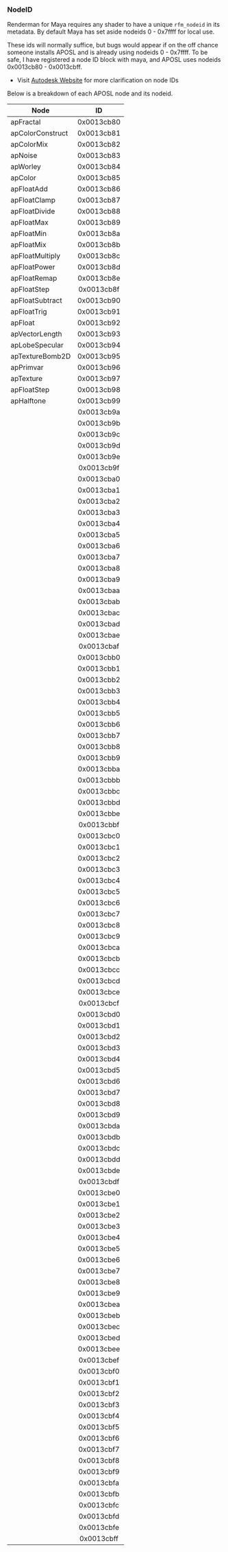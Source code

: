 ### NodeID
Renderman for Maya requires any shader to have a unique `rfm_nodeid` in its metadata. By default Maya has set aside 
nodeids 0 - 0x7ffff for local use.

These ids will normally suffice, but bugs would appear if on the off chance someone installs APOSL and is already using 
nodeids 0 - 0x7ffff. To be safe, I have registered a node ID block with maya, and APOSL uses nodeids 
0x0013cb80 - 0x0013cbff. 

- Visit [Autodesk Website](https://mayaid.autodesk.io/) for more clarification on node IDs

Below is a breakdown of each APOSL node and its nodeid.

| Node                  | ID            |
| --------------------- |:-------------:|
| apFractal             | 0x0013cb80    |
| apColorConstruct      | 0x0013cb81    |
| apColorMix            | 0x0013cb82    |
| apNoise               | 0x0013cb83    |
| apWorley              | 0x0013cb84    |
| apColor               | 0x0013cb85    |
| apFloatAdd            | 0x0013cb86    |
| apFloatClamp          | 0x0013cb87    |
| apFloatDivide         | 0x0013cb88    |
| apFloatMax            | 0x0013cb89    |
| apFloatMin            | 0x0013cb8a    |
| apFloatMix            | 0x0013cb8b    |
| apFloatMultiply       | 0x0013cb8c    |
| apFloatPower          | 0x0013cb8d    |
| apFloatRemap          | 0x0013cb8e    |
| apFloatStep           | 0x0013cb8f    |
| apFloatSubtract       | 0x0013cb90    |
| apFloatTrig           | 0x0013cb91    |
| apFloat               | 0x0013cb92    |
| apVectorLength        | 0x0013cb93    |
| apLobeSpecular        | 0x0013cb94    |
| apTextureBomb2D       | 0x0013cb95    |
| apPrimvar             | 0x0013cb96    |
| apTexture             | 0x0013cb97    |
| apFloatStep           | 0x0013cb98    |
| apHalftone            | 0x0013cb99    |
|                       | 0x0013cb9a    |
|                       | 0x0013cb9b    |
|                       | 0x0013cb9c    |
|                       | 0x0013cb9d    |
|                       | 0x0013cb9e    |
|                       | 0x0013cb9f    |
|                       | 0x0013cba0    |
|                       | 0x0013cba1    |
|                       | 0x0013cba2    |
|                       | 0x0013cba3    |
|                       | 0x0013cba4    |
|                       | 0x0013cba5    |
|                       | 0x0013cba6    |
|                       | 0x0013cba7    |
|                       | 0x0013cba8    |
|                       | 0x0013cba9    |
|                       | 0x0013cbaa    |
|                       | 0x0013cbab    |
|                       | 0x0013cbac    |
|                       | 0x0013cbad    |
|                       | 0x0013cbae    |
|                       | 0x0013cbaf    |
|                       | 0x0013cbb0    |
|                       | 0x0013cbb1    |
|                       | 0x0013cbb2    |
|                       | 0x0013cbb3    |
|                       | 0x0013cbb4    |
|                       | 0x0013cbb5    |
|                       | 0x0013cbb6    |
|                       | 0x0013cbb7    |
|                       | 0x0013cbb8    |
|                       | 0x0013cbb9    |
|                       | 0x0013cbba    |
|                       | 0x0013cbbb    |
|                       | 0x0013cbbc    |
|                       | 0x0013cbbd    |
|                       | 0x0013cbbe    |
|                       | 0x0013cbbf    |
|                       | 0x0013cbc0    |
|                       | 0x0013cbc1    |
|                       | 0x0013cbc2    |
|                       | 0x0013cbc3    |
|                       | 0x0013cbc4    |
|                       | 0x0013cbc5    |
|                       | 0x0013cbc6    |
|                       | 0x0013cbc7    |
|                       | 0x0013cbc8    |
|                       | 0x0013cbc9    |
|                       | 0x0013cbca    |
|                       | 0x0013cbcb    |
|                       | 0x0013cbcc    |
|                       | 0x0013cbcd    |
|                       | 0x0013cbce    |
|                       | 0x0013cbcf    |
|                       | 0x0013cbd0    |
|                       | 0x0013cbd1    |
|                       | 0x0013cbd2    |
|                       | 0x0013cbd3    |
|                       | 0x0013cbd4    |
|                       | 0x0013cbd5    |
|                       | 0x0013cbd6    |
|                       | 0x0013cbd7    |
|                       | 0x0013cbd8    |
|                       | 0x0013cbd9    |
|                       | 0x0013cbda    |
|                       | 0x0013cbdb    |
|                       | 0x0013cbdc    |
|                       | 0x0013cbdd    |
|                       | 0x0013cbde    |
|                       | 0x0013cbdf    |
|                       | 0x0013cbe0    |
|                       | 0x0013cbe1    |
|                       | 0x0013cbe2    |
|                       | 0x0013cbe3    |
|                       | 0x0013cbe4    |
|                       | 0x0013cbe5    |
|                       | 0x0013cbe6    |
|                       | 0x0013cbe7    |
|                       | 0x0013cbe8    |
|                       | 0x0013cbe9    |
|                       | 0x0013cbea    |
|                       | 0x0013cbeb    |
|                       | 0x0013cbec    |
|                       | 0x0013cbed    |
|                       | 0x0013cbee    |
|                       | 0x0013cbef    |
|                       | 0x0013cbf0    |
|                       | 0x0013cbf1    |
|                       | 0x0013cbf2    |
|                       | 0x0013cbf3    |
|                       | 0x0013cbf4    |
|                       | 0x0013cbf5    |
|                       | 0x0013cbf6    |
|                       | 0x0013cbf7    |
|                       | 0x0013cbf8    |
|                       | 0x0013cbf9    |
|                       | 0x0013cbfa    |
|                       | 0x0013cbfb    |
|                       | 0x0013cbfc    |
|                       | 0x0013cbfd    |
|                       | 0x0013cbfe    |
|                       | 0x0013cbff    |
